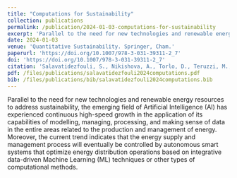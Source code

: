 ```yaml
---
title: "Computations for Sustainability"
collection: publications
permalink: /publication/2024-01-03-computations-for-sustainability
excerpt: 'Parallel to the need for new technologies and renewable energy resources to address sustainability, the emerging field of Artificial Intelligence (AI) has experienced continuous high-speed growth in the application of its capabilities of modelling, managing, processing, and making sense of data in the entire areas related to the production and management of energy. Moreover, the current trend indicates that the energy supply and management process will eventually be controlled by autonomous smart systems that optimize energy distribution operations based on integrative data-driven Machine Learning (ML) techniques or other types of computational methods.'
date: 2024-01-03
venue: 'Quantitative Sustainability. Springer, Cham.'
paperurl: 'https://doi.org/10.1007/978-3-031-39311-2_7'
doi: 'https://doi.org/10.1007/978-3-031-39311-2_7'
citation: 'Salavatidezfouli, S., Nikishova, A., Torlo, D., Teruzzi, M., Rozza, G. (2024). Computations for Sustainability. In: Fantoni, S., Casagli, N., Solidoro, C., Cobal, M. (eds) Quantitative Sustainability. Springer, Cham. https://doi.org/10.1007/978-3-031-39311-2_7'
pdf: /files/publications/salavatidezfouli2024computations.pdf
bib: /files/publications/bib/salavatidezfouli2024computations.bib
---
```

Parallel to the need for new technologies and renewable energy resources to address sustainability, the emerging field of Artificial Intelligence (AI) has experienced continuous high-speed growth in the application of its capabilities of modelling, managing, processing, and making sense of data in the entire areas related to the production and management of energy. Moreover, the current trend indicates that the energy supply and management process will eventually be controlled by autonomous smart systems that optimize energy distribution operations based on integrative data-driven Machine Learning (ML) techniques or other types of computational methods.
